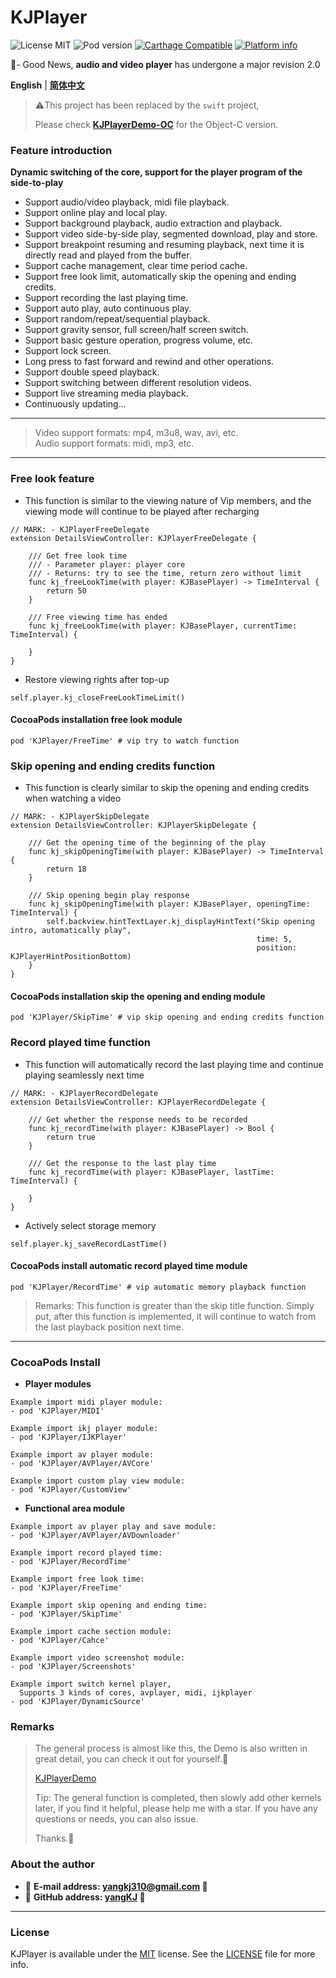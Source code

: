 # KJPlayer

![License MIT](https://img.shields.io/github/license/mashape/apistatus.svg?maxAge=2592000)
![Pod version](https://img.shields.io/cocoapods/v/KJPlayer.svg?style=flat)
[![Carthage Compatible](https://img.shields.io/badge/Carthage-compatible-4BC51D.svg?style=flat)](https://github.com/Carthage/Carthage)
[![Platform info](https://img.shields.io/cocoapods/p/KJPlayer.svg?style=flat)](http://cocoadocs.org/docsets/KJPlayer)

🎸- Good News, **audio and video player** has undergone a major revision 2.0

**English** | [**简体中文**](README.md)

> ⚠️This project has been replaced by the `swift` project, 
>
> Please check [**KJPlayerDemo-OC**](https://github.com/yangKJ/KJPlayerDemo/tree/2.1.11) for the Object-C version.

### <a id="Feature introduction"></a> Feature introduction
**Dynamic switching of the core, support for the player program of the side-to-play**

* Support audio/video playback, midi file playback.
* Support online play and local play.
* Support background playback, audio extraction and playback.
* Support video side-by-side play, segmented download, play and store.
* Support breakpoint resuming and resuming playback, next time it is directly read and played from the buffer.
* Support cache management, clear time period cache.
* Support free look limit, automatically skip the opening and ending credits.
* Support recording the last playing time.
* Support auto play, auto continuous play.
* Support random/repeat/sequential playback.
* Support gravity sensor, full screen/half screen switch.
* Support basic gesture operation, progress volume, etc.
* Support lock screen.
* Long press to fast forward and rewind and other operations.
* Support double speed playback.
* Support switching between different resolution videos.
* Support live streaming media playback.
* Continuously updating...

----------------------------------------
> Video support formats: mp4, m3u8, wav, avi, etc.  
> Audio support formats: midi, mp3, etc.

----------------------------------------

### Free look feature
- This function is similar to the viewing nature of Vip members, and the viewing mode will continue to be played after recharging

```
// MARK: - KJPlayerFreeDelegate
extension DetailsViewController: KJPlayerFreeDelegate {

    /// Get free look time
    /// - Parameter player: player core
    /// - Returns: try to see the time, return zero without limit
    func kj_freeLookTime(with player: KJBasePlayer) -> TimeInterval {
        return 50
    }
    
    /// Free viewing time has ended
    func kj_freeLookTime(with player: KJBasePlayer, currentTime: TimeInterval) {
        
    }
}
```
- Restore viewing rights after top-up

```
self.player.kj_closeFreeLookTimeLimit()
```

#### CocoaPods installation free look module
```
pod 'KJPlayer/FreeTime' # vip try to watch function
```

### Skip opening and ending credits function
- This function is clearly similar to skip the opening and ending credits when watching a video

```
// MARK: - KJPlayerSkipDelegate
extension DetailsViewController: KJPlayerSkipDelegate {
    
    /// Get the opening time of the beginning of the play
    func kj_skipOpeningTime(with player: KJBasePlayer) -> TimeInterval {
        return 18
    }
    
    /// Skip opening begin play response
    func kj_skipOpeningTime(with player: KJBasePlayer, openingTime: TimeInterval) {
        self.backview.hintTextLayer.kj_displayHintText("Skip opening intro, automatically play",
                                                       time: 5,
                                                       position: KJPlayerHintPositionBottom)
    }
}
```

#### CocoaPods installation skip the opening and ending module
```
pod 'KJPlayer/SkipTime' # vip skip opening and ending credits function
```

### Record played time function
- This function will automatically record the last playing time and continue playing seamlessly next time

```
// MARK: - KJPlayerRecordDelegate
extension DetailsViewController: KJPlayerRecordDelegate {

    /// Get whether the response needs to be recorded
    func kj_recordTime(with player: KJBasePlayer) -> Bool {
        return true
    }
    
    /// Get the response to the last play time
    func kj_recordTime(with player: KJBasePlayer, lastTime: TimeInterval) {
        
    }
}

```
- Actively select storage memory

```
self.player.kj_saveRecordLastTime()
```

#### CocoaPods install automatic record played time module
```
pod 'KJPlayer/RecordTime' # vip automatic memory playback function
```

> Remarks: This function is greater than the skip title function. Simply put, after this function is implemented, it will continue to watch from the last playback position next time.

----------------------------------------

### CocoaPods Install

* **Player modules**

```
Example import midi player module:
- pod 'KJPlayer/MIDI'

Example import ikj player module:
- pod 'KJPlayer/IJKPlayer'

Example import av player module:
- pod 'KJPlayer/AVPlayer/AVCore'

Example import custom play view module:
- pod 'KJPlayer/CustomView'
```

* **Functional area module**

```
Example import av player play and save module:
- pod 'KJPlayer/AVPlayer/AVDownloader'

Example import record played time:
- pod 'KJPlayer/RecordTime'

Example import free look time:
- pod 'KJPlayer/FreeTime'

Example import skip opening and ending time:
- pod 'KJPlayer/SkipTime'

Example import cache section module:
- pod 'KJPlayer/Cahce'

Example import video screenshot module:
- pod 'KJPlayer/Screenshots'

Example import switch kernel player, 
  Supports 3 kinds of cores, avplayer, midi, ijkplayer
- pod 'KJPlayer/DynamicSource'
```

### Remarks

> The general process is almost like this, the Demo is also written in great detail, you can check it out for yourself.🎷
>
> [KJPlayerDemo](https://github.com/yangKJ/KJPlayerDemo)
>
> Tip: The general function is completed, then slowly add other kernels later, if you find it helpful, please help me with a star. If you have any questions or needs, you can also issue.
>
> Thanks.🎇

### About the author
- 🎷 **E-mail address: [yangkj310@gmail.com](yangkj310@gmail.com) 🎷**
- 🎸 **GitHub address: [yangKJ](https://github.com/yangKJ) 🎸**

-----

### License

KJPlayer is available under the [MIT](LICENSE) license. See the [LICENSE](LICENSE) file for more info.
